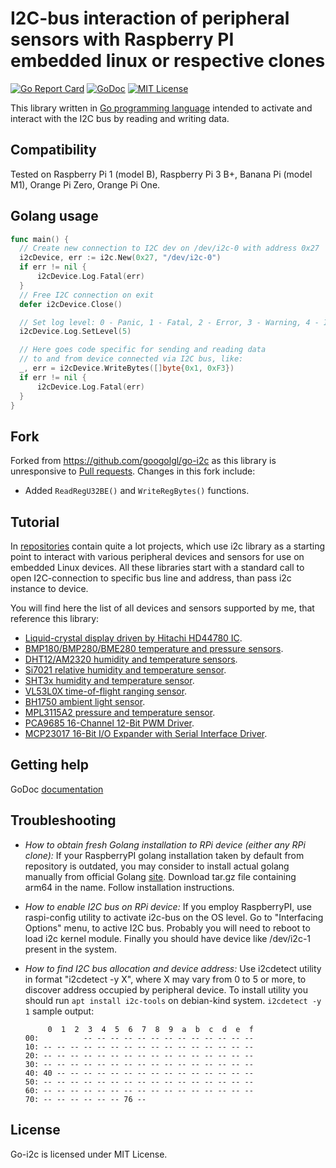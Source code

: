 I2C-bus interaction of peripheral sensors with Raspberry PI embedded linux or respective clones
==============================================================================================

[![Go Report Card](https://goreportcard.com/badge/github.com/d2r2/go-i2c)](https://goreportcard.com/report/github.com/googolgl/go-i2c)
[![GoDoc](https://godoc.org/github.com/d2r2/go-i2c?status.svg)](https://godoc.org/github.com/googolgl/go-i2c)
[![MIT License](http://img.shields.io/badge/License-MIT-yellow.svg)](./LICENSE)

This library written in [Go programming language](https://golang.org/) intended to activate and interact with the I2C bus by reading and writing data.

Compatibility
-------------

Tested on Raspberry Pi 1 (model B), Raspberry Pi 3 B+, Banana Pi (model M1), Orange Pi Zero, Orange Pi One.

Golang usage
------------

```go
func main() {
  // Create new connection to I2C dev on /dev/i2c-0 with address 0x27
  i2cDevice, err := i2c.New(0x27, "/dev/i2c-0")
  if err != nil { 
      i2cDevice.Log.Fatal(err)
  }
  // Free I2C connection on exit
  defer i2cDevice.Close()

  // Set log level: 0 - Panic, 1 - Fatal, 2 - Error, 3 - Warning, 4 - Info, 5 - Debug
  i2cDevice.Log.SetLevel(5)

  // Here goes code specific for sending and reading data
  // to and from device connected via I2C bus, like:
  _, err = i2cDevice.WriteBytes([]byte{0x1, 0xF3})
  if err != nil { 
      i2cDevice.Log.Fatal(err)
  }
}
```

Fork
----

Forked from https://github.com/googolgl/go-i2c as this library is unresponsive to [Pull requests](https://github.com/googolgl/go-i2c/pull/3).  Changes in this fork include:

* Added `ReadRegU32BE()` and `WriteRegBytes()` functions.



Tutorial
--------

In [repositories](https://github.com/d2r2?tab=repositories) contain quite a lot projects, which use i2c library as a starting point to interact with various peripheral devices and sensors for use on embedded Linux devices. All these libraries start with a standard call to open I2C-connection to specific bus line and address, than pass i2c instance to device.

You will find here the list of all devices and sensors supported by me, that reference this library:

- [Liquid-crystal display driven by Hitachi HD44780 IC](https://github.com/d2r2/go-hd44780).
- [BMP180/BMP280/BME280 temperature and pressure sensors](https://github.com/d2r2/go-bsbmp).
- [DHT12/AM2320 humidity and temperature sensors](https://github.com/d2r2/go-aosong).
- [Si7021 relative humidity and temperature sensor](https://github.com/d2r2/go-si7021).
- [SHT3x humidity and temperature sensor](https://github.com/d2r2/go-sht3x).
- [VL53L0X time-of-flight ranging sensor](https://github.com/d2r2/go-vl53l0x).
- [BH1750 ambient light sensor](https://github.com/d2r2/go-bh1750).
- [MPL3115A2 pressure and temperature sensor](https://github.com/d2r2/go-mpl3115a2).
- [PCA9685 16-Channel 12-Bit PWM Driver](https://github.com/googolgl/go-pca9685).
- [MCP23017 16-Bit I/O Expander with Serial Interface Driver](https://github.com/googolgl/go-mcp23017).


Getting help
------------

GoDoc [documentation](https://godoc.org/github.com/googolgl/go-i2c)

Troubleshooting
--------------

- *How to obtain fresh Golang installation to RPi device (either any RPi clone):*
If your RaspberryPI golang installation taken by default from repository is outdated, you may consider
to install actual golang manually from official Golang [site](https://golang.org/dl/). Download
tar.gz file containing arm64 in the name. Follow installation instructions.

- *How to enable I2C bus on RPi device:*
If you employ RaspberryPI, use raspi-config utility to activate i2c-bus on the OS level.
Go to "Interfacing Options" menu, to active I2C bus.
Probably you will need to reboot to load i2c kernel module.
Finally you should have device like /dev/i2c-1 present in the system.

- *How to find I2C bus allocation and device address:*
Use i2cdetect utility in format "i2cdetect -y X", where X may vary from 0 to 5 or more,
to discover address occupied by peripheral device. To install utility you should run
`apt install i2c-tools` on debian-kind system. `i2cdetect -y 1` sample output:
	```
	     0  1  2  3  4  5  6  7  8  9  a  b  c  d  e  f
	00:          -- -- -- -- -- -- -- -- -- -- -- -- --
	10: -- -- -- -- -- -- -- -- -- -- -- -- -- -- -- --
	20: -- -- -- -- -- -- -- -- -- -- -- -- -- -- -- --
	30: -- -- -- -- -- -- -- -- -- -- -- -- -- -- -- --
	40: 40 -- -- -- -- -- -- -- -- -- -- -- -- -- -- --
	50: -- -- -- -- -- -- -- -- -- -- -- -- -- -- -- --
	60: -- -- -- -- -- -- -- -- -- -- -- -- -- -- -- --
	70: -- -- -- -- -- -- 76 --    
	```

License
-------

Go-i2c is licensed under MIT License.
